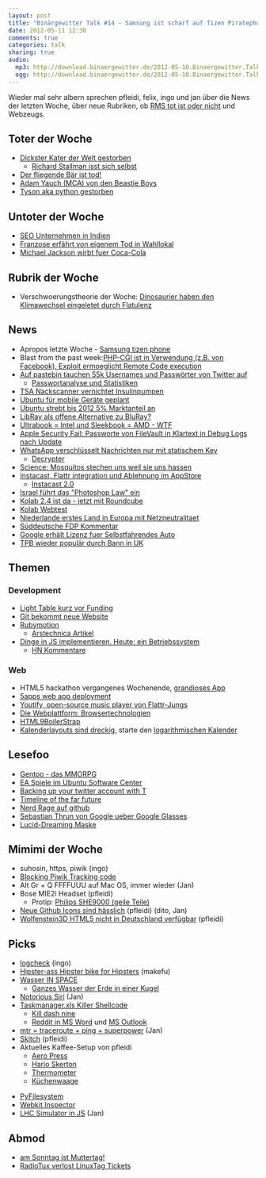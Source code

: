 ```yaml
---
layout: post
title: "Binärgewitter Talk #14 - Samsung ist scharf auf Tizen Piratephone"
date: 2012-05-11 12:30
comments: true
categories: talk
sharing: true
audio:
  mp3: http://download.binaergewitter.de/2012-05-10.Binaergewitter.Talk.14.mp3
  ogg: http://download.binaergewitter.de/2012-05-10.Binaergewitter.Talk.14.ogg 
---
```

Wieder mal sehr albern sprechen pfleidi, felix, ingo und jan über die News der letzten Woche, über neue Rubriken, ob [RMS tot ist oder nicht](http://www.fsf.org/news/richard-stallman-speech-in-barcelona-canceled) und Webzeugs.

## Toter der Woche

- [Dickster Kater der Welt gestorben]( http://www.welt.de/vermischtes/weltgeschehen/article106272957/Dickster-Kater-der-Welt-in-Tierheim-gestorben.html )
    * [Richard Stallman isst sich selbst]( http://www.youtube.com/watch?v=I25UeVXrEHQ )
- [Der fliegende Bär ist tod!]( http://www.blick.ch/news/ausland/der-fliegende-baer-ist-tot-id1872570.html )
- [Adam Yauch (MCA) von den Beastie Boys](http://de.wikipedia.org/wiki/Adam_Yauch )
- [Tyson aka python gestorben](http://sandhaut.net/blog/index.php?/archives/276-Und-leise-sag-ich-Servus....html )

## Untoter der Woche

- [SEO Unternehmen in Indien]( http://www.affiliatetemple.com/google-penguin-creates-mass-unemployment-in-india/ )
- [Franzose erfährt von eigenem Tod in Wahllokal]( http://www.focus.de/panorama/welt/schreck-im-wahllokal-angeblich-toter-franzose-will-stimmzettel-angeben_aid_748686.html )
- [Michael Jackson wirbt fuer Coca-Cola]( http://www.handelsblatt.com/panorama/aus-aller-welt/michael-jackson-ein-toter-macht-noch-einmal-cola-werbung/6590240.html )

## Rubrik der Woche

- Verschwoerungstheorie der Woche: [Dinosaurier haben den Klimawechsel eingeletet durch Flatulenz]( http://news.slashdot.org/story/12/05/07/1533225/methane-producing-dinosaurs-may-have-changed-climate )

## News

- Apropos letzte Woche - [Samsung tizen phone](http://www.pro-linux.de/news/1/18352/samsung-praesentiert-tizen-smartphone.html )
- Blast from the past week:[PHP-CGI ist in Verwendung (z.B. von Facebook), Exploit ermoeglicht Remote Code execution](http://www.metasploitminute.com/2012/05/cve-2012-1823-php-cgi-bug.html )
- [Auf pastebin tauchen 55k Usernames und Passwörter von Twitter auf]( http://www.airdemon.net/hacker107.html )
    * [Passwortanalyse und Statistiken](http://blog.eset.se/55-000-hacked-twitter-accounts-leaked-or/ )
- [TSA Nackscanner vernichtet Insulinpumpen]( http://www.abc4.com/content/news/state/story/TSA-diabetes-salt-lake-insulin-savannah/Az-QjubuEUeXMX7LAbC1Xw.cspx )
- [Ubuntu für mobile Geräte geplant]( http://www.golem.de/news/canonical-ubuntu-fuer-mobile-geraete-geplant-1205-91631.html )
- [Ubuntu strebt bis 2012 5% Marktanteil an](http://www.pro-linux.de/news/1/18349/ubuntu-peilt-fuenf-prozent-marktanteil-weltweit-an.html )
- [LibRay als offene Alternative zu BluRay?]( http://www.golem.de/news/drm-freie-filme-kickstarter-projekt-will-offene-blu-ray-alternative-1205-91593.html )
- [Ultrabook = Intel und Sleekbook = AMD - WTF]( http://techland.time.com/2012/05/09/hp-introduces-new-ultrabooks-and-sleekbooks-but-lets-just-call-them-notebooks-shall-we/ )
- [Apple Security Fail: Passworte von FileVault in Klartext in Debug Logs nach Update]( http://apple.slashdot.org/story/12/05/06/1621216/apple-security-blunder-exposes-lion-login-passwords-in-clear-text )
- [WhatsApp verschlüsselt Nachrichten nur mit statischem Key]( http://techie-buzz.com/online-security/whatsapp-security-woes-hardcoded-aes-key-used-for-message-storage.html )
    * [Decrypter](http://www2.unsec.net/whatsapp/ )
- [Science: Mosquitos stechen uns weil sie uns hassen]( http://www.theonion.com/articles/mosquitoes-dont-even-need-to-bite-us-study-shows,28084/ )
- [Instacast, Flattr integration und Ablehnung im AppStore]( http://vemedio.com/blog/posts/instacast-hd-rejected-over-flattr-integration )
    * [Instacast 2.0]( http://vemedio.com/blog/instacast/instacast-2-0-available )
- [Israel führt das "Photoshop Law" ein]( http://science.slashdot.org/story/12/05/09/1842227/israel-passes-photoshop-law-to-combat-anorexia )
- [Kolab 2.4 ist da - jetzt mit Roundcube]( http://kolabsys.com/ )
 - [Kolab Webtest](https://webmail.klab.cc/ )
- [Niederlande erstes Land in Europa mit Netzneutralitaet](https://www.bof.nl/2012/05/08/netherlands-first-country-in-europe-with-net-neutrality/ )
- [Süddeutsche FDP Kommentar](http://www.sueddeutsche.de/politik/kubicki-lindner-co-die-fdp-scheintot-und-aufgeblasen-1.1350410)
- [Google erhält Lizenz fuer Selbstfahrendes Auto]( http://arstechnica.com/tech-policy/news/2012/05/google-gets-license-to-test-drive-autonomous-cars-on-nevada-roads.ars )
- [TPB wieder populär durch Bann in UK](http://www.neowin.net/news/the-pirate-bay-big-jump-in-traffic-following-uk-isp-ban )

## Themen

### Development

- [Light Table kurz vor Funding](http://www.kickstarter.com/projects/306316578/light-table )
- [Git bekommt neue Website]( https://github.com/blog/1125-new-git-homepage )
- [Rubymotion]( http://merbist.com/2012/05/04/macruby-on-ios-rubymotion-review/ )
    * [Arstechnica Artikel]( http://arstechnica.com/business/news/2012/05/exclusive-building-ruby-ios-applications-with-rubymotion.ars )
- [Dinge in JS implementieren. Heute: ein Betriebssystem]( https://github.com/charliesome/jsos )
    * [HN Kommentare]( http://news.ycombinator.com/item?id=3938811 )

### Web

- HTML5 hackathon vergangenes Wochenende, [grandioses App](http://soundscape.nodester.com )
- [5apps web app deployment](http://5apps.com )
- [Youtify, open-source music player von Flattr-Jungs](http://youtify.com )
- [Die Webplattform: Browsertechnologien](http://platform.html5.org )
- [HTML9BoilerStrap]( http://html9responsiveboilerstrapjs.com/ )
- [Kalenderlayouts sind dreckig](http://www.marco.org/2010/03/28/more-ideas-than-time-logarithmic-calendar-view ), starte den [logarithmischen Kalender](http://github.com/jancborchardt/focalendar )

## Lesefoo

- [Gentoo - das MMORPG]( http://www.heise.de/open/news/foren/S-Ich-spiele-das-MMORPG-Gentoo/forum-227930/msg-21793161/read/ )
- [EA Spiele im Ubuntu Software Center](http://www.pro-linux.de/news/1/18355/ea-vertreibt-spiele-ueber-das-ubuntu-software-center.html )
- [Backing up your twitter account with T]( http://blog.jphpsf.com/2012/05/07/backing-up-your-twitter-account-with-t/ )
- [Timeline of the far future]( http://en.wikipedia.org/wiki/Timeline_of_the_far_future )
- [Nerd Rage auf github]( https://github.com/joyent/node/pull/1580 )
- [Sebastian Thrun von Google ueber Google Glasses]( http://www.charlierose.com/view/interview/12321 )
- [Lucid-Dreaming Maske](http://www.kickstarter.com/projects/1047510073/remee-the-rem-enhancing-lucid-dreaming-mask )

## Mimimi der Woche

* suhosin, https, piwik (ingo)
* [Blocking Piwik Tracking code]( http://piwik.org/docs/javascript-tracking/#toc-asynchronous-tracking )
* Alt Gr + Q FFFFUUU auf Mac OS, immer wieder (Jan)
* Bose MIE2i Headset (pfleidi)
  * Protip: [Philips SHE9000 (geile Teile)](http://www.amazon.de/Philips-SHE9000-Kopfh%C3%B6rer-Metallgeh%C3%A4use-schwarz/dp/B004NROUBQ )
* [Neue Github Icons sind hässlich]( https://github.com/blog/1135-the-making-of-octicons ) (pfleidi) (dito, Jan)
* [Wolfenstein3D HTML5 nicht in Deutschland verfügbar]( http://wolfenstein.bethsoft.com/ ) (pfleidi)


## Picks

* [logcheck](http://logcheck.org/ ) (ingo)
* [Hipster-ass Hipster bike for Hipsters](i.imgur.com/wdmu0.jpg ) (makefu)
* [Wasser IN SPACE]( http://www.golem.de/news/raumfahrt-wasser-wabert-im-weltall-1205-91621.html )
  * [Ganzes Wasser der Erde in einer Kugel](ga.water.usgs.gov/edu/2010/pictures/full-size/global-water-volume-large.jpg )
* [Notorious Siri](http://robb.is/working-on/notorious-siri/ ) (Jan)
* [Taskmanager.xls Killer Shellcode](http://blog.didierstevens.com/2012/05/01/update-taskmanager-xls-v0-1-3-killer-shellcode/ )
    - [Kill dash nine]( http://www.monzy.com/intro/killdashnine_lyrics.html )
   * [Reddit in MS Word](http://msworddit.com ) und [MS Outlook](http://msoutlookit.com )
* [mtr = traceroute + ping + superpower](http://www.commandlinefu.com/commands/view/1132/mtr-better-than-traceroute-and-ping-combined ) (Jan)
* [Skitch]( http://skitch.com ) (pfleidi)
* Aktuelles Kaffee-Setup von pfleidi
    - [Aero Press]( https://www.amazon.de/dp/B000GXZ2GS/ref=as_li_ss_til?tag=retinacast-21 )
    - [Hario Skerton]( http://www.coffeecircle.com/hario-skerton-kaffeemuehle )
    - [Thermometer]( https://www.amazon.de/dp/B001BROOO4/ref=as_li_ss_til?tag=retinacast-21 )
    - [Küchenwaage]( https://www.amazon.de/dp/B000NZEB98/ref=as_li_ss_til?tag=retinacast-21 )
- [PyFilesystem]( http://code.google.com/p/pyfilesystem/ )
- [Webkit Inspector](http://jtaby.com/2012/04/23/modern-web-development-part-1.html )
- [LHC Simulator in JS](http://www.nihilogic.dk/labs/lhc_simulation/ ) (Jan)


## Abmod

- [am Sonntag ist Muttertag!](http://www.youtube.com/watch?v=X0DeIqJm4vM )
- [RadioTux verlost LinuxTag Tickets](http://www.radiotux.de/index.php?/archives/7958-RadioTux-Sendung-April-2012.html )
